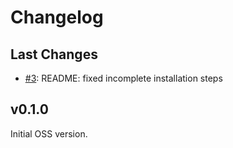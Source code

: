 # Changelog

## Last Changes

- [#3](https://github.com/LaxarJS/widget-browser/3): README: fixed incomplete installation steps


## v0.1.0

Initial OSS version.

